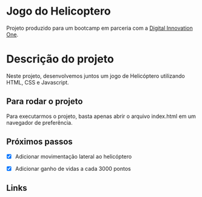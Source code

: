 # Jogo do Helicoptero
Projeto produzido para um bootcamp em parceria com a [Digital Innovation One](https://digitalinnovation.one).

# Descrição do projeto
Neste projeto, desenvolvemos juntos um jogo de Helicóptero utilizando HTML, CSS e Javascript.

## Para rodar o projeto
Para executarmos o projeto, basta apenas abrir o arquivo index.html em um navegador de preferência.

## Próximos passos
- [X] Adicionar movimentação lateral ao helicóptero
- [X] Adicionar ganho de vidas a cada 3000 pontos


## Links
